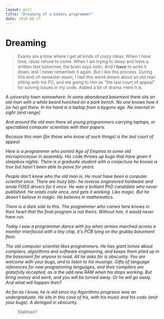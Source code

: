 ```yaml
---
layout: post
title: "Dreaming of a badass programmer"
date: 2018-06-17
---
```



# Dreaming

> Exams are a time where I get all kinds of crazy ideas. When I *have* time, ideas refuse to come. When I am trying to sleep and have a written test tomorrow, the brain says hello. And I **have** to write it down, lest I never remember it again. But I like this process. During this end-of-semester exam, I had this weird dream about an old man sitting with his PC, and me going to him as "the last court of appeal" for solving issues in my code. Added a bit of drama. Here it is.

*A university town somewhere. In some abandoned basement there sits an old man with a white beard hunched on a park bench. No one knows how it (or he) got there. In his hand is a laptop from a bygone age. No internet in sight (and range)*
	
*And around the old man there sit young programmers carrying laptops, or spectabled computer scientists with their papers.*
	
*Because this man (for those who know of such things) is the last court of appeal*
	
*Here is a programmer who ported Age of Empires to some old microprocessor in assembly. His code throws up bugs that have given it sleepless nights. There is a graduate student with a conjecture he knows is true but hasn't been able to prove for years.*

*People don't know who the old man is. He must have been a conputer scientist once. There are hazy bits- he reverse engineered hardware and wrote FOSS drivers for it once. He was a brilliant PhD candidate who never published. He reads code once, and gets it working. Like magic. But he dosen't believe in magic. He believes in mathematics.*
	
*There is a dark side to this. The programmer who comes here knows in their heart that the final program is not theirs. Without him, it would never have run.*
	
*Today I saw a programmer dance with joy when armies marched across a monitor interfaced with a tiny chip, it's PCB lying on the grubby basement floor.*
	
*The old computer scientist likes programmers. He has giant tomes about compilers, algorithms and software engineering, and keeps them piled up in the basement for anyone to read. All he asks for is obscurity. You are welcome with your bugs, and to listen to his musings. Gifts of language references for new programming languages, and their compilers are gratefully accepted, as is the odd new RAM when his stops working. But bring money and work, and you will be turned away. Or he will go away. And what will happen then?*
	
*As far as I know, he is old since my Algorithms progrssor was an undergraduate. He sits in this cave of his, with his music and his code (and your bugs). A demigod in obscurity.*

> Stallman?
